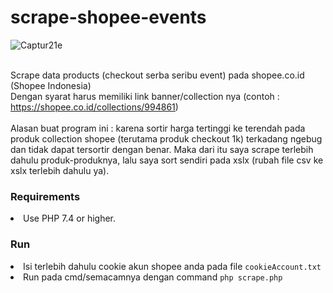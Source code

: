 <p <allign="justify">
<h1>scrape-shopee-events</h1>

![Captur21e](https://user-images.githubusercontent.com/74721722/147952044-588ad96a-5799-4393-9c34-ad49632f8a57.JPG)

<br>Scrape data products (checkout serba seribu event) pada shopee.co.id (Shopee Indonesia)<br>Dengan syarat harus memiliki link banner/collection nya (contoh : https://shopee.co.id/collections/994861)</br>
<br>Alasan buat program ini : karena sortir harga tertinggi ke terendah pada produk collection shopee (terutama produk checkout 1k) terkadang ngebug dan tidak dapat tersortir dengan benar. Maka dari itu saya scrape terlebih dahulu produk-produknya, lalu saya sort sendiri pada xslx (rubah file csv ke xslx terlebih dahulu ya).</br>
    
<h3>Requirements</h3>	
<li>Use PHP 7.4 or higher.</li>

<h3>Run</h3>
<li>Isi terlebih dahulu cookie akun shopee anda pada file <code>cookieAccount.txt</code></li>
<li>Run pada cmd/semacamnya dengan command <code>php scrape.php</code></li>

</p>
